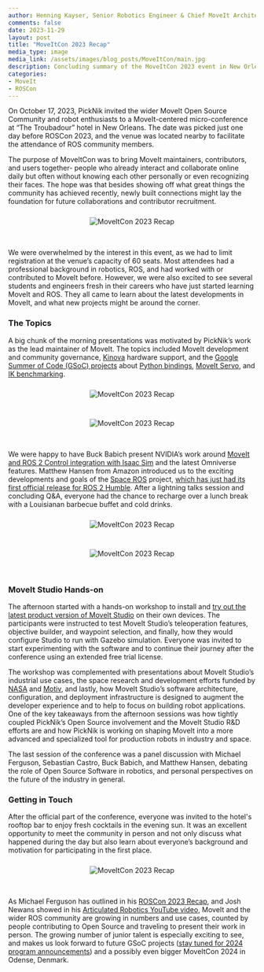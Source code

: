```yaml
---
author: Henning Kayser, Senior Robotics Engineer & Chief MoveIt Architect
comments: false
date: 2023-11-29
layout: post
title: "MoveItCon 2023 Recap"
media_type: image
media_link: /assets/images/blog_posts/MoveItCon/main.jpg
description: Concluding summary of the MoveItCon 2023 event in New Orleans
categories:
- MoveIt
- ROSCon
---
```


On October 17, 2023, PickNik invited the wider MoveIt Open Source Community and robot enthusiasts to a MoveIt-centered micro-conference at “The Troubadour” hotel in New Orleans.
The date was picked just one day before ROSCon 2023, and the venue was located nearby to facilitate the attendance of ROS community members.

The purpose of MoveItCon was to bring MoveIt maintainers, contributors, and users together- people who already interact and collaborate online daily but often without knowing each other personally or even recognizing their faces. The hope was that besides showing off what great things the community has achieved recently, newly built connections might lay the foundation for future collaborations and contributor recruitment.

<div style="text-align:center">
    <img style="margin: 10px auto 32px;" src="{{ site.url }}/assets/images/blog_posts/MoveItCon/image5.jpg" alt="MoveItCon 2023 Recap" />
</div>

We were overwhelmed by the interest in this event, as we had to limit registration at the venue’s capacity of 60 seats. Most attendees had a professional background in robotics, ROS, and had worked with or contributed to MoveIt before. However, we were also excited to see several students and engineers fresh in their careers who have just started learning MoveIt and ROS. They all came to learn about the latest developments in MoveIt, and what new projects might be around the corner.

### The Topics
A big chunk of the morning presentations was motivated by PickNik’s work as the lead maintainer of MoveIt. The topics included MoveIt development and community governance, [Kinova](https://www.kinovarobotics.com/resource/introducing-ros-2-support-for-gen3-gen3-lite-by-kinova) hardware support, and the [Google Summer of Code (GSoC) projects](https://picknik.ai/moveit/benchmarking/inverse%20kinematics/servo/2023/11/21/GSoC-2023-MoveIt-Servo-and-IK-Benchmarking.html) about [Python bindings](https://discourse.ros.org/t/moveit-2-python-bindings/31225), [MoveIt Servo](https://gist.github.com/ibrahiminfinite/0f60fcf0717ca87263c72c0fcf6bd3ff), and [IK benchmarking](https://gist.github.com/Robotawi/7e2150801977751aebf4eb442c2d1538).

<div style="text-align:center">
    <img style="margin: 10px auto 32px;" src="{{ site.url }}/assets/images/blog_posts/MoveItCon/image1.jpg" alt="MoveItCon 2023 Recap" />
</div>

<div style="text-align:center">
    <img style="margin: 10px auto 32px;" src="{{ site.url }}/assets/images/blog_posts/MoveItCon/image4.jpg" alt="MoveItCon 2023 Recap" />
</div>

We were happy to have Buck Babich present NVIDIA’s work around [MoveIt and ROS 2 Control integration with Isaac Sim](https://discourse.ros.org/t/announcing-new-moveit2-isaac-sim-tutorial/29991) and the latest Omniverse features. Matthew Hansen from Amazon introduced us to the exciting developments and goals of the [Space ROS](https://space.ros.org/) project, [which has just had its first official release for ROS 2 Humble](https://discourse.ros.org/t/announcing-the-october-2023-release-of-space-ros-humble/34679). After a lightning talks session and concluding Q&A, everyone had the chance to recharge over a lunch break with a Louisianan barbecue buffet and cold drinks.

<div style="text-align:center">
    <img style="margin: 10px auto 32px;" src="{{ site.url }}/assets/images/blog_posts/MoveItCon/image7.jpg" alt="MoveItCon 2023 Recap" />
</div>

<div style="text-align:center">
    <img style="margin: 10px auto 32px;" src="{{ site.url }}/assets/images/blog_posts/MoveItCon/image3.jpg" alt="MoveItCon 2023 Recap" />
</div>

### MoveIt Studio Hands-on
The afternoon started with a hands-on workshop to install and [try out the latest product version of MoveIt Studio](https://docs.picknik.ai/en/stable/getting_started/getting_started.html) on their own devices. The participants were instructed to test MoveIt Studio’s teleoperation features, objective builder, and waypoint selection, and finally, how they would configure Studio to run with Gazebo simulation. Everyone was invited to start experimenting with the software and to continue their journey after the conference using an extended free trial license.

The workshop was complemented with presentations about MoveIt Studio’s industrial use cases, the space research and development efforts funded by [NASA](https://picknik.ai/news-releases/PickNik_Robotics_Secures_Two_New_NASA_SBIR_Contracts.html) and [Motiv](https://picknik.ai/news-releases/PickNik_Motiv_Partnership_Press_Release.html), and lastly, how MoveIt Studio’s software architecture, configuration, and deployment infrastructure is designed to augment the developer experience and to help to focus on building robot applications. One of the key takeaways from the afternoon sessions was how tightly coupled PickNik’s Open Source involvement and the MoveIt Studio R&D efforts are and how PickNik is working on shaping MoveIt into a more advanced and specialized tool for production robots in industry and space.

The last session of the conference was a panel discussion with Michael Ferguson, Sebastian Castro, Buck Babich, and Matthew Hansen, debating the role of Open Source Software in robotics, and personal perspectives on the future of the industry in general.

### Getting in Touch
After the official part of the conference, everyone was invited to the hotel's rooftop bar to enjoy fresh cocktails in the evening sun. It was an excellent opportunity to meet the community in person and not only discuss what happened during the day but also learn about everyone’s background and motivation for participating in the first place.

<div style="text-align:center">
    <img style="margin: 10px auto 32px;" src="{{ site.url }}/assets/images/blog_posts/MoveItCon/image2.jpg" alt="MoveItCon 2023 Recap" />
</div>

As Michael Ferguson has outlined in his [ROSCon 2023 Recap](https://www.robotandchisel.com/2023/10/24/roscon/), and Josh Newans showed in his [Articulated Robotics YouTube video](https://www.youtube.com/watch?v=oapGKWkU4D4&ab_channel=ArticulatedRobotics), MoveIt and the wider ROS community are growing in numbers and use cases, counted by people contributing to Open Source and traveling to present their work in person.
The growing number of junior talent is especially exciting to see, and makes us look forward to future GSoC projects ([stay tuned for 2024 program announcements](https://opensource.googleblog.com/2023/11/google-summer-of-code-2024-celebrating-20th-year.html)) and a possibly even bigger MoveItCon 2024 in Odense, Denmark.
